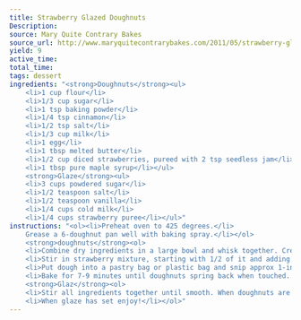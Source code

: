 ```yaml
---
title: Strawberry Glazed Doughnuts
Description: 
source: Mary Quite Contrary Bakes
source_url: http://www.maryquitecontrarybakes.com/2011/05/strawberry-glazed-doughnuts.html?m=1
yield: 9
active_time: 
total_time: 
tags: dessert
ingredients: "<strong>Doughnuts</strong><ul>
	<li>1 cup flour</li>
	<li>1/3 cup sugar</li>
	<li>1 tsp baking powder</li>
	<li>1/4 tsp cinnamon</li>
	<li>1/2 tsp salt</li>
	<li>1/3 cup milk</li>
	<li>1 egg</li>
	<li>1 tbsp melted butter</li>
	<li>1/2 cup diced strawberries, pureed with 2 tsp seedless jam</li>
	<li>1 tbsp pure maple syrup</li></ul>
	<strong>Glaze</strong><ul>
	<li>3 cups powdered sugar</li>
	<li>1/2 teaspoon salt</li>
	<li>1/2 teaspoon vanilla</li>
	<li>1/4 cups cold milk</li>
	<li>1/4 cups strawberry puree</li></ul>"
instructions: "<ol><li>Preheat oven to 425 degrees.</li>
	Grease a 6-doughnut pan well with baking spray.</li></ol>
	<strong>doughnuts</strong><ol>
	<li>Combine dry ingredients in a large bowl and whisk together. Create a well in the center of the dry ingredients and add in milk, egg, butter, and maple syrup. Stir until well combined.</li>
	<li>Stir in strawberry mixture, starting with 1/2 of it and adding more only if needed. Batter should be wet, but not runny.</li>
	<li>Put dough into a pastry bag or plastic bag and snip approx 1-inch off end. Pipe batter into each well, reserving extra batter.</li>
	<li>Bake for 7-9 minutes until doughnuts spring back when touched. Let cool five minutes and turn onto a cooling rack to cool completely. Spray pan again and continue with the rest of batter until all doughnuts have been made. While doughnuts are cooling make glaze.</li></ol>
	<strong>Glaz</strong><ol>
	<li>Stir all ingredients together until smooth. When doughnuts are cooled dip each into glaze (twice if you want to be naughty about it) and place back on cooling rack to let glaze set.</li>
	<li>When glaze has set enjoy!</li></ol>"
---
```

